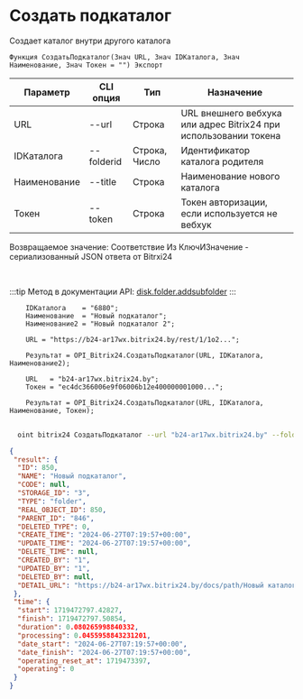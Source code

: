﻿---
sidebar_position: 2
---

# Создать подкаталог
 Создает каталог внутри другого каталога



`Функция СоздатьПодкаталог(Знач URL, Знач IDКаталога, Знач Наименование, Знач Токен = "") Экспорт`

  | Параметр | CLI опция | Тип | Назначение |
  |-|-|-|-|
  | URL | --url | Строка | URL внешнего вебхука или адрес Bitrix24 при использовании токена |
  | IDКаталога | --folderid | Строка, Число | Идентификатор каталога родителя |
  | Наименование | --title | Строка | Наименование нового каталога |
  | Токен | --token | Строка | Токен авторизации, если используется не вебхук |

  
  Возвращаемое значение:   Соответствие Из КлючИЗначение - сериализованный JSON ответа от Bitrxi24

<br/>

:::tip
Метод в документации API: [disk.folder.addsubfolder](https://dev.1c-bitrix.ru/rest_help/disk/folder/disk_folder_addsubfolder.php)
:::
<br/>


```bsl title="Пример кода"
    IDКаталога    = "6880";
    Наименование  = "Новый подкаталог";
    Наименование2 = "Новый подкаталог 2";

    URL = "https://b24-ar17wx.bitrix24.by/rest/1/1o2...";

    Результат = OPI_Bitrix24.СоздатьПодкаталог(URL, IDКаталога, Наименование2);

    URL   = "b24-ar17wx.bitrix24.by";
    Токен = "ec4dc366006e9f06006b12e400000001000...";

    Результат = OPI_Bitrix24.СоздатьПодкаталог(URL, IDКаталога, Наименование, Токен);
```



```sh title="Пример команды CLI"
    
  oint bitrix24 СоздатьПодкаталог --url "b24-ar17wx.bitrix24.by" --folderid "2490" --title %title% --token "56898d66006e9f06006b12e400000001000..."

```

```json title="Результат"
{
 "result": {
  "ID": 850,
  "NAME": "Новый подкаталог",
  "CODE": null,
  "STORAGE_ID": "3",
  "TYPE": "folder",
  "REAL_OBJECT_ID": 850,
  "PARENT_ID": "846",
  "DELETED_TYPE": 0,
  "CREATE_TIME": "2024-06-27T07:19:57+00:00",
  "UPDATE_TIME": "2024-06-27T07:19:57+00:00",
  "DELETE_TIME": null,
  "CREATED_BY": "1",
  "UPDATED_BY": "1",
  "DELETED_BY": null,
  "DETAIL_URL": "https://b24-ar17wx.bitrix24.by/docs/path/Новый каталог/Новый подкаталог"
 },
 "time": {
  "start": 1719472797.42827,
  "finish": 1719472797.50854,
  "duration": 0.080265998840332,
  "processing": 0.0455958843231201,
  "date_start": "2024-06-27T07:19:57+00:00",
  "date_finish": "2024-06-27T07:19:57+00:00",
  "operating_reset_at": 1719473397,
  "operating": 0
 }
}
```
